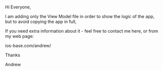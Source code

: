 Hi Everyone, 

I am adding only the View Model file in order to show the logic of the app, but to avoid copying the app in full,

If you need extra information about it - feel free to contact me here, or from my web page:

ios-base.com/andrew/

Thanks

Andrew
